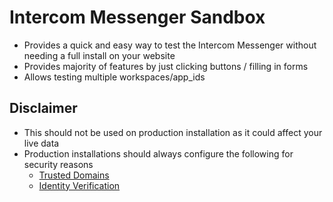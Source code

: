 # Intercom Messenger Sandbox

- Provides a quick and easy way to test the Intercom Messenger without needing a full install on your website
- Provides majority of features by just clicking buttons / filling in forms
- Allows testing multiple workspaces/app_ids


## Disclaimer
- This should not be used on production installation as it could affect your live data
- Production installations should always configure the following for security reasons
   - [Trusted Domains](https://www.intercom.com/help/en/articles/4418-list-trusted-domains-you-use-with-intercom)
   - [Identity Verification](https://developers.intercom.com/installing-intercom/docs/enable-identity-verification-on-your-web-product)